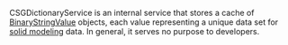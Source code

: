 CSGDictionaryService is an internal service that stores a cache of [BinaryStringValue](https://developer.roblox.com/en-us/api-reference/class/BinaryStringValue) objects, each value representing a unique data set for [solid modeling](https://developer.roblox.com/articles/3D-Modeling-with-Parts) data. In general, it serves no purpose to developers.